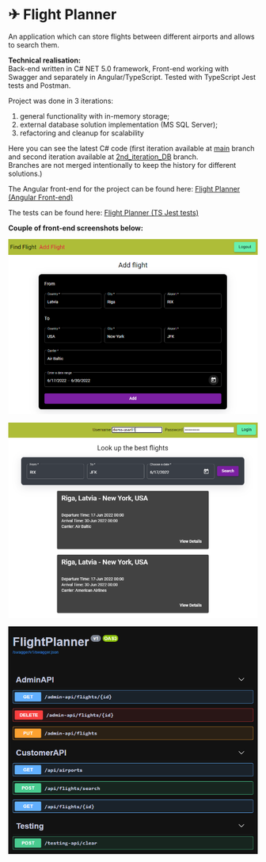 # ✈ Flight Planner
An application which can store flights between different airports and allows to search them.

**Technical realisation:**  
Back-end written in C# NET 5.0 framework, Front-end working with Swagger and separately in Angular/TypeScript. Tested with TypeScript Jest tests and Postman.

Project was done in 3 iterations:
1) general functionality with in-memory storage;
2) external database solution implementation (MS SQL Server);
3) refactoring and cleanup for scalability

Here you can see the latest C# code (first iteration available at [main](https://github.com/girtsva/flight-planner) branch and second iteration available at [2nd_iteration_DB](https://github.com/girtsva/flight-planner/tree/2nd_iteration_DB) branch.  
Branches are not merged intentionally to keep the history for different solutions.)

The Angular front-end for the project can be found here: [Flight Planner (Angular Front-end)](https://github.com/girtsva/flight-planner-ng)

The tests can be found here: [Flight Planner (TS Jest tests)](https://github.com/girtsva/flight-planner-tests)

**Couple of front-end screenshots below:**

![screenshot](/screen00.png "Angular screen 1")

![screenshot](/screen01.png "Angular screen 2")

![screenshot](/screen.PNG "Swagger screen")
